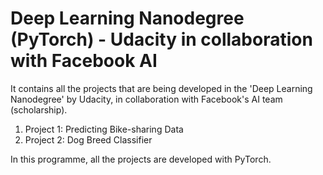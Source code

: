 # Deep Learning Nanodegree (PyTorch) - Udacity in collaboration with Facebook AI

It contains all the projects that are being developed in the 'Deep Learning Nanodegree' by Udacity, in collaboration with Facebook's AI team (scholarship).

  1. Project 1: Predicting Bike-sharing Data
  2. Project 2: Dog Breed Classifier

In this programme, all the projects are developed with PyTorch.
